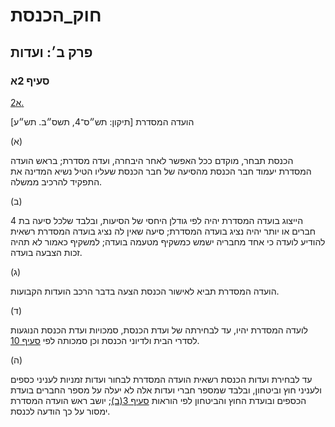 # חוק_הכנסת

## פרק ב׳: ועדות

### סעיף 2א

[2א.](https://he.wikisource.org/wiki/%D7%97%D7%95%D7%A7_%D7%94%D7%9B%D7%A0%D7%A1%D7%AA#%D7%A1%D7%A2%D7%99%D7%A3_2%D7%90)

הועדה המסדרת [תיקון: תש״ס־4, תשס״ב. תש״ע]

(א)

הכנסת תבחר, מוקדם ככל האפשר לאחר היבחרה, ועדה מסדרת; בראש הועדה המסדרת יעמוד חבר הכנסת מהסיעה של חבר הכנסת שעליו הטיל נשיא המדינה את התפקיד להרכיב ממשלה.

(ב)

הייצוג בועדה המסדרת יהיה לפי גודלן היחסי של הסיעות, ובלבד שלכל סיעה בת 4 חברים או יותר יהיה נציג בועדה המסדרת; סיעה שאין לה נציג בועדה המסדרת רשאית להודיע לועדה כי אחד מחבריה ישמש כמשקיף מטעמה בועדה; למשקיף כאמור לא תהיה זכות הצבעה בועדה.

(ג)

הועדה המסדרת תביא לאישור הכנסת הצעה בדבר הרכב הועדות הקבועות.

(ד)

לועדה המסדרת יהיו, עד לבחירתה של ועדת הכנסת, סמכויות ועדת הכנסת הנוגעות לסדרי הבית ולדיוני הכנסת וכן סמכותה לפי [סעיף 10](https://he.wikisource.org/wiki/%D7%97%D7%95%D7%A7_%D7%94%D7%9B%D7%A0%D7%A1%D7%AA#%D7%A1%D7%A2%D7%99%D7%A3_10).

(ה)

עד לבחירת ועדות הכנסת רשאית הועדה המסדרת לבחור ועדות זמניות לעניני כספים ולעניני חוץ וביטחון, ובלבד שמספר חברי ועדות אלה לא יעלה על מספר החברים בועדת הכספים ובועדת החוץ והביטחון לפי הוראות [סעיף 3(ב)](https://he.wikisource.org/wiki/%D7%97%D7%95%D7%A7_%D7%94%D7%9B%D7%A0%D7%A1%D7%AA#%D7%A1%D7%A2%D7%99%D7%A3_3); יושב ראש הועדה המסדרת ימסור על כך הודעה לכנסת.